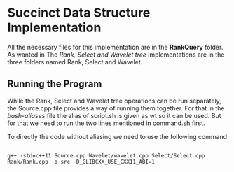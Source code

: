 # Succinct Data Structure Implementation
All the necessary files for this implementation are in the **RankQuery** folder. As wanted in The *Rank, Select and Wavelet tree* implementations are in the three folders named Rank, Select and Wavelet.

## Running the Program
While the Rank, Select and Wavelet tree operations can be run separately, the Source.cpp file provides a way of running them together.
For that in the *bash-aliases* file the  alias of script.sh is given as wt so it can be used. But for that we need to run the two lines mentioned in command.sh first.

To directly the code without aliasing we need to use the following command

````Shell

g++ -std=c++11 Source.cpp Wavelet/wavelet.cpp Select/Select.cpp Rank/Rank.cpp -o src -D_GLIBCXX_USE_CXX11_ABI=1
````
